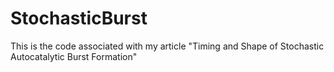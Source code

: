 # StochasticBurst
This is the code associated with my article "Timing and Shape of Stochastic Autocatalytic Burst Formation"
